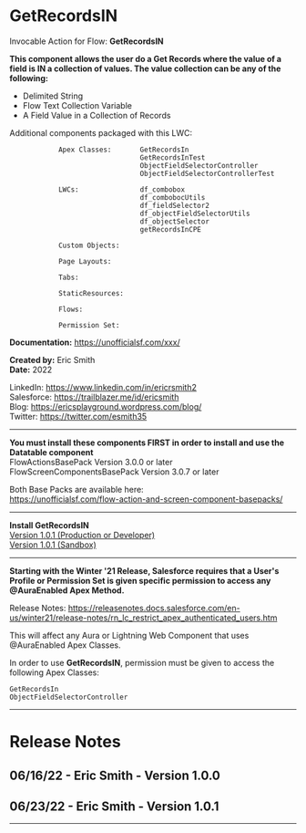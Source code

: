 # GetRecordsIN

Invocable Action for Flow:       **GetRecordsIN**

**This component allows the user do a Get Records where the value of a field is IN a collection of values.  The value collection can be any of the following:**
 
-   Delimited String
-   Flow Text Collection Variable
-   A Field Value in a Collection of Records

Additional components packaged with this LWC:

                Apex Classes:       GetRecordsIn
                                    GetRecordsInTest
                                    ObjectFieldSelectorController 
                                    ObjectFieldSelectorControllerTest

                LWCs:               df_combobox
                                    df_combobocUtils
                                    df_fieldSelector2
                                    df_objectFieldSelectorUtils
                                    df_objectSelector
                                    getRecordsInCPE

                Custom Objects:     

                Page Layouts:       

                Tabs:               

                StaticResources:    

                Flows:              

                Permission Set:               
                                                  
**Documentation:**  https://unofficialsf.com/xxx/ 
  
**Created by:**	Eric Smith  
**Date:**		2022
  
LinkedIn: 	https://www.linkedin.com/in/ericrsmith2  
Salesforce: https://trailblazer.me/id/ericsmith  
Blog:		https://ericsplayground.wordpress.com/blog/  
Twitter: 	https://twitter.com/esmith35  

---
**You must install these components FIRST in order to install and use the Datatable component**     
FlowActionsBasePack Version 3.0.0 or later  
FlowScreenComponentsBasePack Version 3.0.7 or later  
  
Both Base Packs are available here:   
https://unofficialsf.com/flow-action-and-screen-component-basepacks/
  
---
**Install GetRecordsIN**  
[Version 1.0.1 (Production or Developer)](https://login.salesforce.com/packaging/installPackage.apexp?p0=04t5G000003rUzIQAU)   
[Version 1.0.1 (Sandbox)](https://test.salesforce.com/packaging/installPackage.apexp?p0=04t5G000003rUzIQAU)
 
---
**Starting with the Winter '21 Release, Salesforce requires that a User's Profile or Permission Set is given specific permission to access any @AuraEnabled Apex Method.**  

Release Notes: https://releasenotes.docs.salesforce.com/en-us/winter21/release-notes/rn_lc_restrict_apex_authenticated_users.htm  

This will affect any Aura or Lightning Web Component that uses @AuraEnabled Apex Classes.  

In order to use **GetRecordsIN**, permission must be given to access the following Apex Classes:  

    GetRecordsIn   
    ObjectFieldSelectorController 

---
# Release Notes
 
## 06/16/22 -  Eric Smith -     Version 1.0.0 
## 06/23/22 -  Eric Smith -     Version 1.0.1 
 
---
